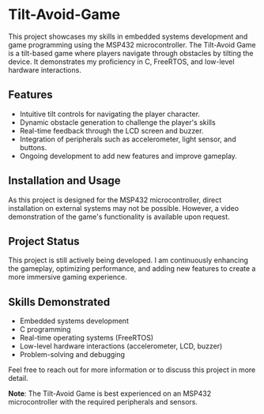 # Tilt-Avoid-Game
This project showcases my skills in embedded systems development and game programming using the MSP432 microcontroller. The Tilt-Avoid Game is a tilt-based game where players navigate through obstacles by tilting the device. It demonstrates my proficiency in C, FreeRTOS, and low-level hardware interactions.
## Features
- Intuitive tilt controls for navigating the player character.
- Dynamic obstacle generation to challenge the player's skills
- Real-time feedback through the LCD screen and buzzer.
- Integration of peripherals such as accelerometer, light sensor, and buttons.
- Ongoing development to add new features and improve gameplay.

## Installation and Usage
As this project is designed for the MSP432 microcontroller, direct installation on external systems may not be possible. However, a video demonstration of the game's functionality is available upon request.

## Project Status
This project is still actively being developed. I am continuously enhancing the gameplay, optimizing performance, and adding new features to create a more immersive gaming experience.

## Skills Demonstrated
- Embedded systems development
- C programming
- Real-time operating systems (FreeRTOS)
- Low-level hardware interactions (accelerometer, LCD, buzzer)
- Problem-solving and debugging

Feel free to reach out for more information or to discuss this project in more detail.

**Note**: The Tilt-Avoid Game is best experienced on an MSP432 microcontroller with the required peripherals and sensors.
